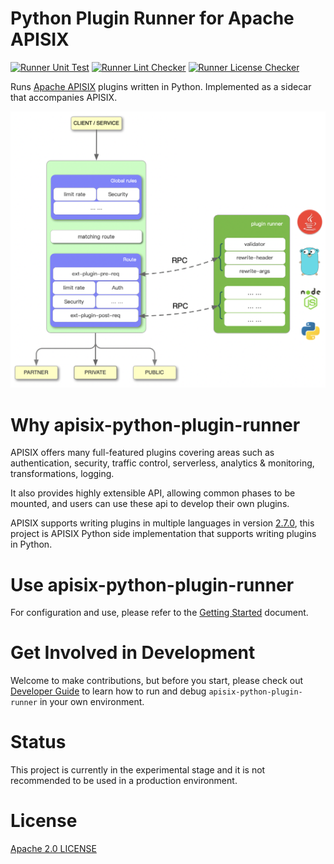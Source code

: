 <!--
#
# Licensed to the Apache Software Foundation (ASF) under one or more
# contributor license agreements.  See the NOTICE file distributed with
# this work for additional information regarding copyright ownership.
# The ASF licenses this file to You under the Apache License, Version 2.0
# (the "License"); you may not use this file except in compliance with
# the License.  You may obtain a copy of the License at
#
#     http://www.apache.org/licenses/LICENSE-2.0
#
# Unless required by applicable law or agreed to in writing, software
# distributed under the License is distributed on an "AS IS" BASIS,
# WITHOUT WARRANTIES OR CONDITIONS OF ANY KIND, either express or implied.
# See the License for the specific language governing permissions and
# limitations under the License.
#
-->

# Python Plugin Runner for Apache APISIX

[![Runner Unit Test](https://github.com/apache/apisix-python-plugin-runner/actions/workflows/runner-test.yml/badge.svg?branch=master)](https://github.com/apache/apisix-python-plugin-runner/actions)
[![Runner Lint Checker](https://github.com/apache/apisix-python-plugin-runner/actions/workflows/runner-lint.yml/badge.svg?branch=master)](https://github.com/apache/apisix-python-plugin-runner/actions)
[![Runner License Checker](https://github.com/apache/apisix-python-plugin-runner/actions/workflows/runner-license.yml/badge.svg?branch=master)](https://github.com/apache/apisix-python-plugin-runner/actions)

Runs [Apache APISIX](http://apisix.apache.org/) plugins written in Python. Implemented as a sidecar that accompanies
APISIX.

![apisix-plugin-runner-overview](./docs/assets/images/apisix-plugin-runner-overview.png)

# Why apisix-python-plugin-runner

APISIX offers many full-featured plugins covering areas such as authentication, security, traffic control, serverless,
analytics & monitoring, transformations, logging.

It also provides highly extensible API, allowing common phases to be mounted, and users can use these api to develop
their own plugins.

APISIX supports writing plugins in multiple languages in
version [2.7.0](https://github.com/apache/apisix/blob/master/CHANGELOG.md#270), this project is APISIX Python side
implementation that supports writing plugins in Python.

# Use apisix-python-plugin-runner

For configuration and use, please refer to the [Getting Started](./docs/en/latest/getting-started.md) document.

# Get Involved in Development

Welcome to make contributions, but before you start, please check out
[Developer Guide](./docs/en/latest/developer-guide.md) to learn how to run and debug `apisix-python-plugin-runner`
in your own environment.

# Status

This project is currently in the experimental stage and it is not recommended to be used in a production environment.

# License

[Apache 2.0 LICENSE](./LICENSE)